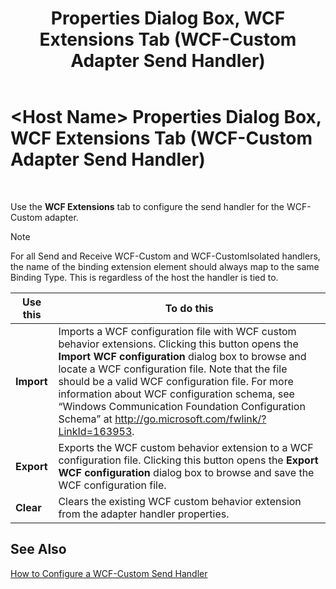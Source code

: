﻿---
title: <Host Name> Properties Dialog Box, WCF Extensions Tab (WCF-Custom Adapter Send Handler)
TOCTitle: <Host Name> Properties Dialog Box, WCF Extensions Tab (WCF-Custom Adapter Send Handler)
ms:assetid: 70fa616b-e6a8-42a6-a2bd-6bc0802d7f6a
ms:mtpsurl: https://msdn.microsoft.com/en-us/library/Ff629732(v=BTS.80)
ms:contentKeyID: 51528864
ms.date: 08/30/2017
mtps_version: v=BTS.80
f1_keywords:
- bts10.adapters.wcf-custom.handler.send.extensions
---

# \<Host Name\> Properties Dialog Box, WCF Extensions Tab (WCF-Custom Adapter Send Handler)

 

Use the **WCF Extensions** tab to configure the send handler for the WCF-Custom adapter.


> [!NOTE]
> <P>For all Send and Receive WCF-Custom and WCF-CustomIsolated handlers, the name of the binding extension element should always map to the same Binding Type. This is regardless of the host the handler is tied to.</P>



<table>
<thead>
<tr class="header">
<th>Use this</th>
<th>To do this</th>
</tr>
</thead>
<tbody>
<tr class="odd">
<td><strong>Import</strong></td>
<td>Imports a WCF configuration file with WCF custom behavior extensions. Clicking this button opens the <strong>Import WCF configuration</strong> dialog box to browse and locate a WCF configuration file. Note that the file should be a valid WCF configuration file. For more information about WCF configuration schema, see “Windows Communication Foundation Configuration Schema” at <a href="http://go.microsoft.com/fwlink/?linkid=163953">http://go.microsoft.com/fwlink/?LinkId=163953</a>.</td>
</tr>
<tr class="even">
<td><strong>Export</strong></td>
<td>Exports the WCF custom behavior extension to a WCF configuration file. Clicking this button opens the <strong>Export WCF configuration</strong> dialog box to browse and save the WCF configuration file.</td>
</tr>
<tr class="odd">
<td><strong>Clear</strong></td>
<td>Clears the existing WCF custom behavior extension from the adapter handler properties.</td>
</tr>
</tbody>
</table>


## See Also

[How to Configure a WCF-Custom Send Handler](https://msdn.microsoft.com/library/ff629673\(v=bts.80\))

